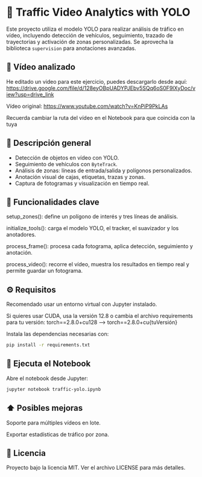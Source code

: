# 🚦 Traffic Video Analytics with YOLO

Este proyecto utiliza el modelo YOLO para realizar análisis de tráfico en vídeo, incluyendo detección de vehículos, seguimiento, trazado de trayectorias y activación de zonas personalizadas. 
Se aprovecha la biblioteca `supervision` para anotaciones avanzadas.

## 🎥 Vídeo analizado
He editado un video para este ejercicio, puedes descargarlo desde aquí: https://drive.google.com/file/d/128eyOBpUADYPJEbv5SQq6oS0F9lXyDoc/view?usp=drive_link

Vídeo original: https://www.youtube.com/watch?v=KnPiP9PkLAs

Recuerda cambiar la ruta del vídeo en el Notebook para que coincida con la tuya

## 📘 Descripción general

- Detección de objetos en vídeo con YOLO.
- Seguimiento de vehículos con `ByteTrack`.
- Análisis de zonas: líneas de entrada/salida y polígonos personalizados.
- Anotación visual de cajas, etiquetas, trazas y zonas.
- Captura de fotogramas y visualización en tiempo real.

## 🧠 Funcionalidades clave
setup_zones(): define un polígono de interés y tres líneas de análisis.

initialize_tools(): carga el modelo YOLO, el tracker, el suavizador y los anotadores.

process_frame(): procesa cada fotograma, aplica detección, seguimiento y anotación.

process_video(): recorre el vídeo, muestra los resultados en tiempo real y permite guardar un fotograma.

## ⚙️ Requisitos
Recomendado usar un entorno virtual con Jupyter instalado. 

Si quieres usar CUDA, usa la versión 12.8 o cambia el archivo requirements para tu versión: torch==2.8.0+cu128 --> torch==2.8.0+cu{tuVersión}

Instala las dependencias necesarias con:
```bash
pip install -r requirements.txt
```
## 📓 Ejecuta el Notebook
Abre el notebook desde Jupyter:
```bash
jupyter notebook traffic-yolo.ipynb
```

## ⬆️ Posibles mejoras
Soporte para múltiples vídeos en lote.

Exportar estadísticas de tráfico por zona.

## 📄 Licencia
Proyecto bajo la licencia MIT. Ver el archivo LICENSE para más detalles.





